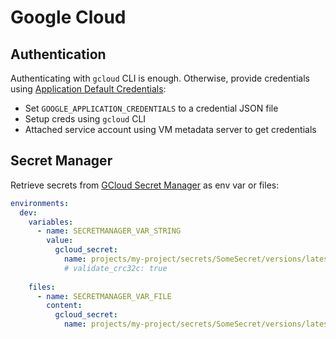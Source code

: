 # Google Cloud

## Authentication

Authenticating with `gcloud` CLI is enough. Otherwise, provide credentials using [Application Default Credentials](https://cloud.google.com/docs/authentication/application-default-credentials):

- Set `GOOGLE_APPLICATION_CREDENTIALS` to a credential JSON file
- Setup creds using `gcloud` CLI
- Attached service account using VM metadata server to get credentials 

## Secret Manager

Retrieve secrets from [GCloud Secret Manager](https://cloud.google.com/secret-manager/docs) as env var or files:

```yaml
environments:
  dev:
    variables:
      - name: SECRETMANAGER_VAR_STRING
        value:
          gcloud_secret:
            name: projects/my-project/secrets/SomeSecret/versions/latest
            # validate_crc32c: true
  
    files:
      - name: SECRETMANAGER_VAR_FILE
        content:
          gcloud_secret:
            name: projects/my-project/secrets/SomeSecret/versions/latest
```
